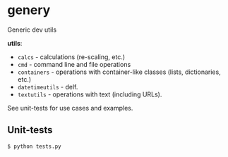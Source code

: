 # genery
Generic dev utils

**utils**:

- `calcs` - calculations (re-scaling, etc.)
- `cmd` - command line and file operations
- `containers` - operations with container-like classes (lists, dictionaries, etc.)
- `datetimeutils` - delf.
- `textutils` - operations with text (including URLs).

See unit-tests for use cases and examples.

## Unit-tests

    $ python tests.py
